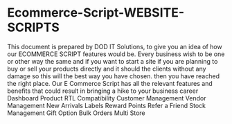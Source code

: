 # Ecommerce-Script-WEBSITE-SCRIPTS
This document is prepared by DOD IT Solutions, to give you an idea of how our ECOMMERCE SCRIPT features would be. Every business wish to be one or other way the same and if you want to start a site  if you are planning to buy or  sell your products directly and it should the clients without any damage so this will the best way you have chosen.  then you have reached the right place. Our E Commerce Script has all the relevant features and benefits that could result in bringing a hike to your business career
Dashboard
Product
RTL Compatibility
Customer Management
Vendor Management
New Arrivals
Labels
Reward Points
Refer a Friend
Stock Management
Gift Option
Bulk Orders
Multi Store
